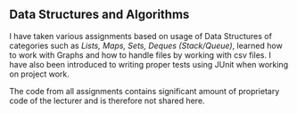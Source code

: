 ## Data Structures and Algorithms

I have taken various assignments based on usage of Data Structures of categories such as _Lists, Maps, Sets, Deques (Stack/Queue)_, learned how to work with Graphs and how to handle files by working with csv files. I have also been introduced to writing proper tests using JUnit when working on project work.
   
The code from all assignments contains significant amount of proprietary code of the lecturer and is therefore not shared here.

